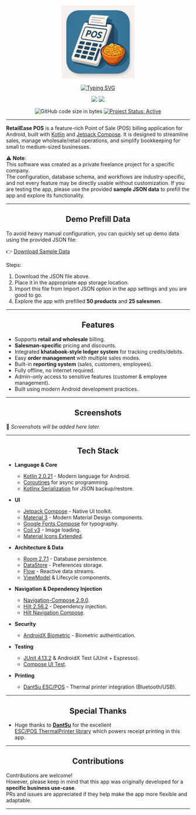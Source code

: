<p align="center">
  <a href=""><img width="200" height="200" src="app/src/main/res/20250812_1306_Namkeen%20POS%20App%20Icon_simple_compose_01k2ek8ve6f3c9zee9j4y418xw.png"></a>
</p>

<p align="center">
<a href="https://git.io/typing-svg"><img src="https://readme-typing-svg.herokuapp.com?font=Montserrat&weight=700&size=30&pause=1000&color=66C5FF&center=true&width=435&lines=RetailEase+POS;Built+with+love+%F0%9F%92%9F" alt="Typing SVG" /></a>
</p>

<p align="center">
  <a href="https://www.android.com"><img src="https://forthebadge.com/images/badges/built-for-android.svg"></a>
  <a href="https://github.com/ronnydrooid"><img src="https://forthebadge.com/images/badges/built-with-love.svg"/></a>
</p>


<p align="center">
  <img alt="GitHub code size in bytes" src="https://img.shields.io/github/languages/code-size/ronnydrooid/RetailEase">
  <a href="https://www.repostatus.org/#active"><img src="https://www.repostatus.org/badges/latest/active.svg" alt="Project Status: Active" /></a>
</p>

------

**RetailEase POS** is a feature-rich Point of Sale (POS) billing application for Android, built with
[Kotlin](https://kotlinlang.org/) and [Jetpack Compose](https://developer.android.com/jetpack/compose).
It is designed to streamline sales, manage wholesale/retail operations, and simplify bookkeeping
for small to medium-sized businesses.

⚠️ **Note**:  
This software was created as a private freelance project for a specific company.  
The configuration, database schema, and workflows are industry-specific, and not every feature may
be directly usable without customization. If you are testing the app, please use the provided
**sample JSON data** to prefill the app and explore its functionality.

------

<h2 align="center">Demo Prefill Data</h2>

To avoid heavy manual configuration, you can quickly set up demo data using the provided JSON file:

👉 [Download Sample Data](https://github.com/ronnydrooid/RetailEase/releases/download/v1.0.0/demo_prefill_data_named.json)

Steps:
1. Download the JSON file above.
2. Place it in the appropriate app storage location.
3. Import this file from Import JSON option in the app settings and you are good to go.
4. Explore the app with prefilled **50 products** and **25 salesmen**.

------

<h2 align="center">Features</h2>

- Supports **retail and wholesale** billing.
- **Salesman-specific** pricing and discounts.
- Integrated **khatabook-style ledger system** for tracking credits/debits.
- Easy **order management** with multiple sales modes.
- Built-in **reporting system** (sales, customers, employees).
- Fully offline, no internet required.
- Admin-only access to sensitive features (customer & employee management).
- Built using modern Android development practices.

------

<h2 align="center">Screenshots</h2>

📌 *Screenshots will be added here later.*

------

<h2 align="center">Tech Stack</h2>

- **Language & Core**
    - [Kotlin 2.0.21](https://kotlinlang.org/) - Modern language for Android.
    - [Coroutines](https://kotlinlang.org/docs/coroutines-overview.html) for async programming.
    - [Kotlinx Serialization](https://github.com/Kotlin/kotlinx.serialization) for JSON backup/restore.

- **UI**
    - [Jetpack Compose](https://developer.android.com/jetpack/compose) - Native UI toolkit.
    - [Material 3](https://m3.material.io/) - Modern Material Design components.
    - [Google Fonts Compose](https://developer.android.com/jetpack/compose/text#fonts) for typography.
    - [Coil v3](https://coil-kt.github.io/coil/compose) - Image loading.
    - [Material Icons Extended](https://developer.android.com/develop/ui/compose/material/icons).

- **Architecture & Data**
    - [Room 2.7.1](https://developer.android.com/jetpack/androidx/releases/room) - Database persistence.
    - [DataStore](https://developer.android.com/topic/libraries/architecture/datastore) - Preferences storage.
    - [Flow](https://kotlinlang.org/api/kotlinx.coroutines/kotlinx-coroutines-core/kotlinx.coroutines.flow/-flow/) - Reactive data streams.
    - [ViewModel](https://developer.android.com/topic/libraries/architecture/viewmodel) & Lifecycle components.

- **Navigation & Dependency Injection**
    - [Navigation-Compose 2.9.0](https://developer.android.com/jetpack/compose/navigation).
    - [Hilt 2.56.2](https://dagger.dev/hilt) - Dependency injection.
    - [Hilt Navigation Compose](https://developer.android.com/training/dependency-injection/hilt-jetpack).

- **Security**
    - [AndroidX Biometric](https://developer.android.com/jetpack/androidx/releases/biometric) - Biometric authentication.

- **Testing**
    - [JUnit 4.13.2](https://junit.org/junit4/) & AndroidX Test (JUnit + Espresso).
    - [Compose UI Test](https://developer.android.com/jetpack/compose/testing).

- **Printing**
    - [DantSu ESC/POS](https://github.com/DantSu/ESCPOS-ThermalPrinter-Android) - Thermal printer integration (Bluetooth/USB).

------

<h2 align="center">Special Thanks</h2>

- Huge thanks to **[DantSu](https://github.com/DantSu)** for the excellent  
  [ESC/POS ThermalPrinter library](https://github.com/DantSu/ESCPOS-ThermalPrinter-Android) which powers receipt printing in this app.

------

<h2 align="center">Contributions</h2>

Contributions are welcome!  
However, please keep in mind that this app was originally developed for a **specific business use-case**.  
PRs and issues are appreciated if they help make the app more flexible and adaptable.

------
